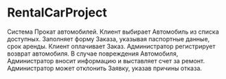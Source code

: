 # RentalCarProject
  Система Прокат автомобилей. Клиент выбирает Автомобиль из списка доступных. Заполняет форму Заказа, указывая паспортные данные, 
срок аренды. Клиент оплачивает Заказ. Администратор регистрирует возврат автомобиля. В случае повреждения Автомобиля, 
Администратор вносит информацию и выставляет счет за ремонт. Администратор может отклонить Заявку, указав причины отказа.
